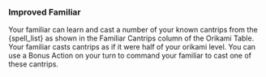 ### Improved Familiar

Your familiar can learn and cast a number of your known cantrips from the {spell_list} as shown in the Familiar Cantrips column of the Orikami Table.  Your familiar casts cantrips as if it were half of your orikami level.  You can use a Bonus Action on your turn to command your familiar to cast one of these cantrips.
